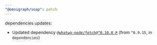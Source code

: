 ```yaml
---
"@omnigraph/soap": patch
---
```

dependencies updates:
  - Updated dependency [`@whatwg-node/fetch@^0.10.0` ↗︎](https://www.npmjs.com/package/@whatwg-node/fetch/v/0.10.0) (from `^0.9.15`, in `dependencies`)
